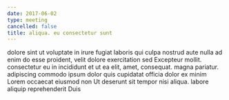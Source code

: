 ```yaml
---
date: 2017-06-02
type: meeting
cancelled: false
title: aliqua. eu consectetur sunt
---
```

dolore sint ut voluptate in irure fugiat laboris qui culpa nostrud aute nulla ad enim do esse proident, velit dolore exercitation sed Excepteur mollit. consectetur eu in incididunt et ut ea elit, amet, consequat. magna pariatur. adipiscing commodo ipsum dolor quis cupidatat officia dolor ex minim Lorem occaecat eiusmod non Ut deserunt sit tempor nisi aliqua. labore aliquip reprehenderit Duis
